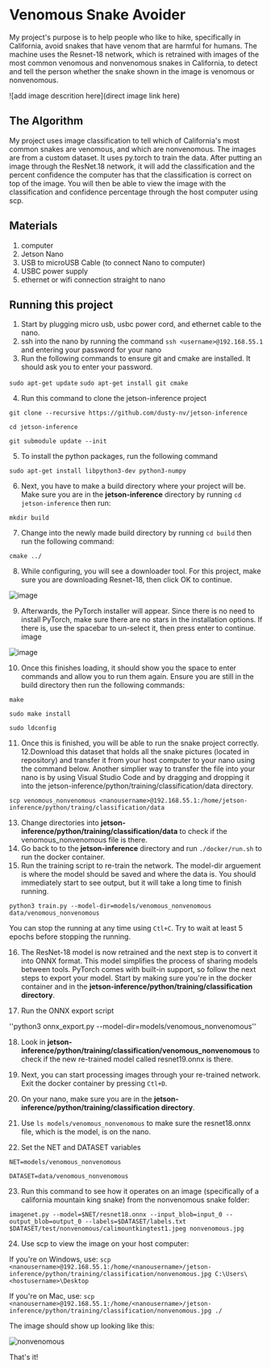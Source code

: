 # Venomous Snake Avoider

My project's purpose is to help people who like to hike, specifically in California, avoid snakes that have venom that are harmful for humans. The machine uses the Resnet-18 network, which is retrained with images of the most common venomous and nonvenomous snakes in California, to detect and tell the person whether the snake shown in the image is venomous or nonvenomous.

![add image descrition here](direct image link here)

## The Algorithm

My project uses image classification to tell which of California's most common snakes are venomous, and which are nonvenomous. The images are from a custom dataset. It uses py.torch to train the data. After putting an image through the ResNet.18 network, it will add the classification and the percent confidence the computer has that the classification is correct on top of the image. You will then be able to view the image with the classification and confidence percentage through the host computer using scp. 

## Materials

1. computer
2. Jetson Nano
3. USB to microUSB Cable (to connect Nano to computer)
4. USBC power supply
5. ethernet or wifi connection straight to nano

## Running this project

1. Start by plugging micro usb, usbc power cord, and ethernet cable to the nano.
2. ssh into the nano by running the command ``ssh <username>@192.168.55.1`` and entering your password for your nano
3. Run the following commands to ensure git and cmake are installed. It should ask you to enter your password.

``
sudo apt-get update
``
``
sudo apt-get install git cmake
``

4. Run this command to clone the jetson-inference project

``git clone --recursive https://github.com/dusty-nv/jetson-inference``

``cd jetson-inference``

``git submodule update --init``

5. To install the python packages, run the following command

``sudo apt-get install libpython3-dev python3-numpy``

6. Next, you have to make a build directory where your project will be. Make sure you are in the **jetson-inference** directory by running ``cd jetson-inference`` then run:

``mkdir build``

7. Change into the newly made build directory by running ``cd build`` then run the following command:

``cmake ../``

8. While configuring, you will see a downloader tool. For this project, make sure you are downloading Resnet-18, then click OK to continue. 

![image](https://user-images.githubusercontent.com/110637561/184810596-5d2e7d43-4fb6-4adf-b85c-2499bfa4fba6.jpeg)

9. Afterwards, the PyTorch installer will appear. Since there is no need to install PyTorch, make sure there are no stars in the installation options. If there is, use the spacebar to un-select it, then press enter to continue. image

![image](https://user-images.githubusercontent.com/110637561/184810776-48cb9746-f720-48e1-ae8e-0872fe6ea360.jpeg)

10. Once this finishes loading, it should show you the space to enter commands and allow you to run them again. Ensure you are still in the build directory then run the following commands:

``make``

``sudo make install``

``sudo ldconfig``

11. Once this is finished, you will be able to run the snake project correctly. 
12.Download this dataset that holds all the snake pictures (located in repository) and transfer it from your host computer to your nano using the command below. Another simplier way to transfer the file into your nano is by using Visual Studio Code and by dragging and dropping it into the jetson-inference/python/training/classification/data directory.

``scp venomous_nonvenomous <nanousername>@192.168.55.1:/home/jetson-inference/python/traing/classification/data``

13. Change directories into **jetson-inference/python/training/classification/data** to check if the venomous_nonvenomous file is there.
14. Go back to to the **jetson-inference** directory and run ``./docker/run.sh`` to run the docker container.
15. Run the training script to re-train the network. The model-dir arguement is where the model should be saved and where the data is. You should immediately start to see output, but it will take a long time to finish running.

``python3 train.py --model-dir=models/venomous_nonvenomous data/venomous_nonvenomous``

You can stop the running at any time using ``Ctl+C``. Try to wait at least 5 epochs before stopping the running. 

16. The ResNet-18 model is now retrained and the next step is to convert it into ONNX format. This model simplifies the process of sharing models between tools. PyTorch comes with built-in support, so follow the next steps to export your model. Start by making sure you're in the docker container and in the **jetson-inference/python/training/classification directory**.

17. Run the ONNX export script

''python3 onnx_export.py --model-dir=models/venomous_nonvenomous''

18. Look in **jetson-inference/python/training/classification/venomous_nonvenomous** to check if the new re-trained model called resnet19.onnx is there.

19. Next, you can start processing images through your re-trained network. Exit the docker container by pressing ``Ctl+D``.

20. On your nano, make sure you are in the **jetson-inference/python/training/classification directory**.

21. Use ``ls models/venomous_nonvenomous`` to make sure the resnet18.onnx file, which is the model, is on the nano.

22. Set the NET and DATASET variables

``NET=models/venomous_nonvenomous``

``DATASET=data/venomous_nonvenomous``

23. Run this command to see how it operates on an image (specifically of a california mountain king snake) from the nonvenomous snake folder:

``imagenet.py --model=$NET/resnet18.onnx --input_blob=input_0 --output_blob=output_0 --labels=$DATASET/labels.txt $DATASET/test/nonvenomous/calimountkingtest1.jpeg nonvenomous.jpg``

24. Use scp to view the image on your host computer:

If you're on Windows, use: ``scp <nanousername>@192.168.55.1:/home/<nanousername>/jetson-inference/python/training/classification/nonvenomous.jpg C:\Users\<hostusername>\Desktop``

If you're on Mac, use: ``scp <nanousername>@192.168.55.1:/home/<nanousername>/jetson-inference/python/training/classification/nonvenomous.jpg ./``

The image should show up looking like this:

![nonvenomous](https://user-images.githubusercontent.com/110637561/184809863-aa2198ee-4fed-437c-b338-562208171e01.jpg)


That's it!

